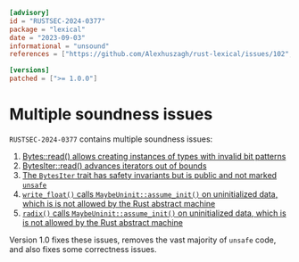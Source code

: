 ```toml
[advisory]
id = "RUSTSEC-2024-0377"
package = "lexical"
date = "2023-09-03"
informational = "unsound"
references = ["https://github.com/Alexhuszagh/rust-lexical/issues/102", "https://github.com/Alexhuszagh/rust-lexical/issues/101", "https://github.com/Alexhuszagh/rust-lexical/issues/95", "https://github.com/Alexhuszagh/rust-lexical/issues/104", "https://github.com/Alexhuszagh/rust-lexical/issues/126"]

[versions]
patched = [">= 1.0.0"]
```

# Multiple soundness issues

`RUSTSEC-2024-0377` contains multiple soundness issues:

 1. [Bytes::read() allows creating instances of types with invalid bit patterns](https://github.com/Alexhuszagh/rust-lexical/issues/102)
 1. [BytesIter::read() advances iterators out of bounds](https://github.com/Alexhuszagh/rust-lexical/issues/101)
 1. [The `BytesIter` trait has safety invariants but is public and not marked `unsafe`](https://github.com/Alexhuszagh/rust-lexical/issues/104)
 1. [`write_float()` calls `MaybeUninit::assume_init()` on uninitialized data, which is is not allowed by the Rust abstract machine](https://github.com/Alexhuszagh/rust-lexical/issues/95)
 1. [`radix()` calls `MaybeUninit::assume_init()` on uninitialized data, which is is not allowed by the Rust abstract machine](https://github.com/Alexhuszagh/rust-lexical/issues/126)

Version 1.0 fixes these issues, removes the vast majority of `unsafe` code, and also fixes some correctness issues.
